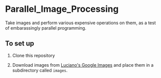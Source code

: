 # Parallel_Image_Processing

Take images and perform various expensive operations on them, as a test of embarassingly parallel programming.

## To set up

1. Clone this repository

1. Download images from [Luciano's Google Images](https://www.dropbox.com/sh/8muhq90lfonb7ok/AADH3ZVgM8LwhF22h53JTYVba?dl=0) and place them in a subdirectory called `images`.
